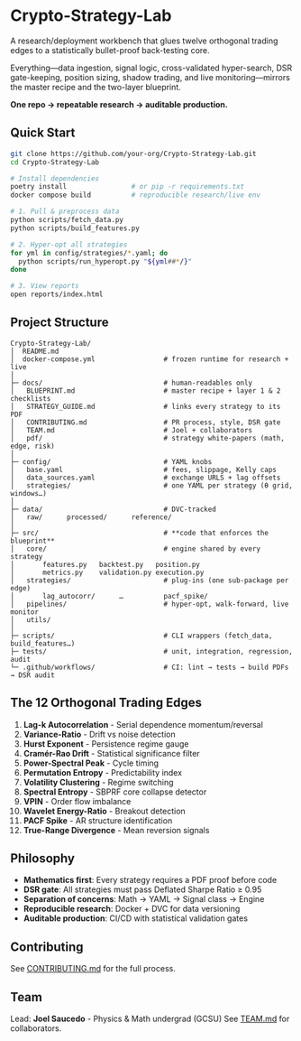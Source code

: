 # Crypto-Strategy-Lab

A research/deployment workbench that glues twelve orthogonal trading edges to a statistically bullet-proof back-testing core.

Everything—data ingestion, signal logic, cross-validated hyper-search, DSR gate-keeping, position sizing, shadow trading, and live monitoring—mirrors the master recipe and the two-layer blueprint.

**One repo → repeatable research → auditable production.**

## Quick Start

```bash
git clone https://github.com/your-org/Crypto-Strategy-Lab.git
cd Crypto-Strategy-Lab

# Install dependencies
poetry install                # or pip -r requirements.txt
docker compose build          # reproducible research/live env

# 1. Pull & preprocess data
python scripts/fetch_data.py
python scripts/build_features.py

# 2. Hyper-opt all strategies
for yml in config/strategies/*.yaml; do
  python scripts/run_hyperopt.py "${yml##*/}"
done

# 3. View reports
open reports/index.html
```

## Project Structure

```
Crypto-Strategy-Lab/
│  README.md
│  docker-compose.yml                 # frozen runtime for research + live
│
├─ docs/                              # human-readables only
│   BLUEPRINT.md                      # master recipe + layer 1 & 2 checklists
│   STRATEGY_GUIDE.md                 # links every strategy to its PDF
│   CONTRIBUTING.md                   # PR process, style, DSR gate
│   TEAM.md                           # Joel + collaborators
│   pdf/                              # strategy white-papers (math, edge, risk)
│
├─ config/                            # YAML knobs
│   base.yaml                         # fees, slippage, Kelly caps
│   data_sources.yaml                 # exchange URLS + lag offsets
│   strategies/                       # one YAML per strategy (θ grid, windows…)
│
├─ data/                              # DVC-tracked
│   raw/      processed/      reference/
│
├─ src/                               # **code that enforces the blueprint**
│   core/                             # engine shared by every strategy
│       features.py   backtest.py   position.py
│       metrics.py    validation.py execution.py
│   strategies/                       # plug-ins (one sub-package per edge)
│       lag_autocorr/      …          pacf_spike/
│   pipelines/                        # hyper-opt, walk-forward, live monitor
│   utils/
│
├─ scripts/                           # CLI wrappers (fetch_data, build_features…)
├─ tests/                             # unit, integration, regression, audit
└─ .github/workflows/                 # CI: lint → tests → build PDFs → DSR audit
```

## The 12 Orthogonal Trading Edges

1. **Lag-k Autocorrelation** - Serial dependence momentum/reversal
2. **Variance-Ratio** - Drift vs noise detection
3. **Hurst Exponent** - Persistence regime gauge
4. **Cramér-Rao Drift** - Statistical significance filter
5. **Power-Spectral Peak** - Cycle timing
6. **Permutation Entropy** - Predictability index
7. **Volatility Clustering** - Regime switching
8. **Spectral Entropy** - SBPRF core collapse detector
9. **VPIN** - Order flow imbalance
10. **Wavelet Energy-Ratio** - Breakout detection
11. **PACF Spike** - AR structure identification
12. **True-Range Divergence** - Mean reversion signals

## Philosophy

- **Mathematics first**: Every strategy requires a PDF proof before code
- **DSR gate**: All strategies must pass Deflated Sharpe Ratio ≥ 0.95
- **Separation of concerns**: Math → YAML → Signal class → Engine
- **Reproducible research**: Docker + DVC for data versioning
- **Auditable production**: CI/CD with statistical validation gates

## Contributing

See [CONTRIBUTING.md](docs/CONTRIBUTING.md) for the full process.

## Team

Lead: **Joel Saucedo** - Physics & Math undergrad (GCSU)
See [TEAM.md](docs/TEAM.md) for collaborators.
